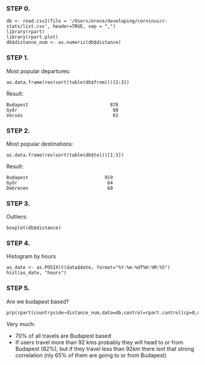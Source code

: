 ### STEP 0.
~~~
db <- read.csv2(file = '/Users/oroce/developing/corvinus/r-stats/list.csv', header=TRUE, sep = ",")
library(rpart)
library(rpart.plot)
db$distance_num <- as.numeric(db$distance)
~~~

### STEP 1.
Most popular departures:
~~~
as.data.frame(rev(sort(table(db$from)))[1:3])
~~~
Result:
~~~
Budapest                              878
Győr                                   68
Vecsés                                 61
~~~

### STEP 2.
Most popular destinations:
~~~
as.data.frame(rev(sort(table(db$to)))[1:3])
~~~
Result:
~~~
Budapest                            919
Győr                                 64
Debrecen                             60
~~~

### STEP 3.
Outliers:
~~~
boxplot(db$distance)
~~~

### STEP 4.
Histogram by hours
~~~
as_date <- as.POSIXlt(data$date, format="%Y-%m-%dT%H:%M:%S")
hist(as_date, "hours")
~~~

### STEP 5.
Are we budapest based?
~~~
prp(rpart(countryside~distance_num,data=db,control=rpart.control(cp=0,maxdepth=3)),type=4,extra=4)
~~~
Very much:
* 70% of all travels are Budapest based
* If users travel more than 92 kms probably they will head to or from Budapest (82%), but if they travel less than 92km there isnt that strong correlation (nly 65% of them are going to or from Budapest)